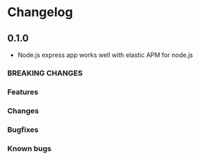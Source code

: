 # Changelog

## 0.1.0

- Node.js express app works well with elastic APM for node.js

### BREAKING CHANGES

### Features

### Changes

### Bugfixes

### Known bugs
